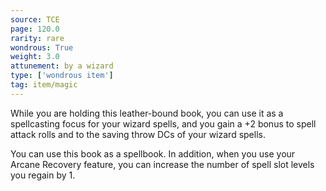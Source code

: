 ```yaml
---
source: TCE
page: 120.0
rarity: rare
wondrous: True
weight: 3.0
attunement: by a wizard
type: ['wondrous item']
tag: item/magic
---
```


While you are holding this leather-bound book, you can use it as a spellcasting focus for your wizard spells, and you gain a +2 bonus to spell attack rolls and to the saving throw DCs of your wizard spells.

You can use this book as a spellbook. In addition, when you use your Arcane Recovery feature, you can increase the number of spell slot levels you regain by 1.


